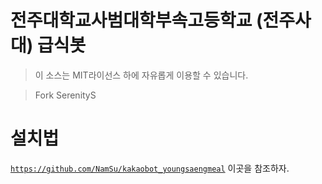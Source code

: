 # 전주대학교사범대학부속고등학교 (전주사대) 급식봇
> 이 소스는 MIT라이선스 하에 자유롭게 이용할 수 있습니다.

> Fork SerenityS 


# 설치법
<code>https://github.com/NamSu/kakaobot_youngsaengmeal</code> 이곳을 참조하자.